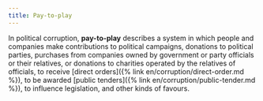 ```yaml
---
title: Pay-to-play
---
```


In political corruption, **pay-to-play** describes a system in which people and companies make contributions to political campaigns, donations to political parties, purchases from companies owned by government or party officials or their relatives, or donations to charities operated by the relatives of officials, to receive [direct orders]({% link en/corruption/direct-order.md %}), to be awarded [public tenders]({% link en/corruption/public-tender.md %}), to influence legislation, and other kinds of favours.

